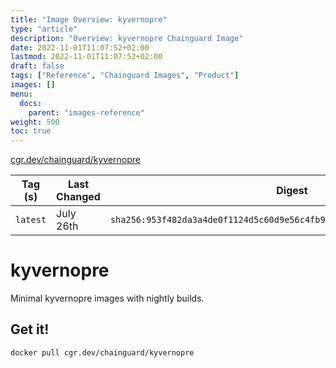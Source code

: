 ```yaml
---
title: "Image Overview: kyvernopre"
type: "article"
description: "Overview: kyvernopre Chainguard Image"
date: 2022-11-01T11:07:52+02:00
lastmod: 2022-11-01T11:07:52+02:00
draft: false
tags: ["Reference", "Chainguard Images", "Product"]
images: []
menu:
  docs:
    parent: "images-reference"
weight: 500
toc: true
---
```


[cgr.dev/chainguard/kyvernopre](https://github.com/chainguard-images/images/tree/main/images/kyvernopre)

| Tag (s)   | Last Changed | Digest                                                                    |
|-----------|--------------|---------------------------------------------------------------------------|
|  `latest` | July 26th    | `sha256:953f482da3a4de0f1124d5c60d9e56c4fb90c642d8ca5d04fa50900d6038e6d8` |

# kyvernopre

Minimal kyvernopre images with nightly builds.

## Get it!

```shell
docker pull cgr.dev/chainguard/kyvernopre
```
